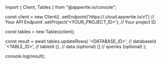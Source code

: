 import { Client, Tables } from "@appwrite.io/console";

const client = new Client()
    .setEndpoint('https://<REGION>.cloud.appwrite.io/v1') // Your API Endpoint
    .setProject('<YOUR_PROJECT_ID>'); // Your project ID

const tables = new Tables(client);

const result = await tables.updateRows(
    '<DATABASE_ID>', // databaseId
    '<TABLE_ID>', // tableId
    {}, // data (optional)
    [] // queries (optional)
);

console.log(result);
